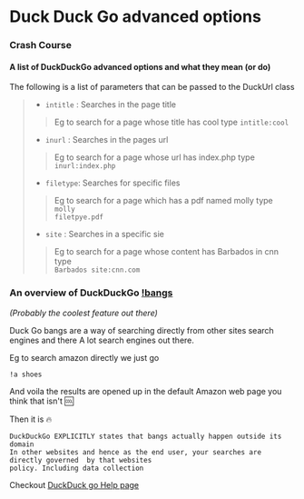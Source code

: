 # Duck Duck Go advanced options
### Crash Course
#### A list of DuckDuckGo advanced options and what they mean (or do)
The following is a list of parameters that can be passed to the DuckUrl class

>- `intitle` : Searches in the page title
>> Eg to search for a page whose title has cool type <code>intitle:cool</code>
>- `inurl` : Searches in the pages url
>> Eg to search for a page whose url  has index.php type <code>inurl:index.php</code>
>- `filetype`: Searches for specific files 
>> Eg to search for a page which has a pdf named molly type <code> molly filetpye.pdf</code>
>- `site` : Searches in a specific sie
>> Eg to search for a page whose content has Barbados in cnn type <code> Barbados site:cnn.com</code>

### An overview of DuckDuckGo [!bangs ](https://api.duckduckgo.com/bang)
*(Probably the coolest feature out there)*

Duck Go bangs are a way of searching directly from other sites search engines and there 
A lot search engines out there. 

Eg to search amazon directly we just go

<code>!a shoes</code>

And voila the results are opened up in the default Amazon web page you think that isn't :cool: 

Then it is :fire: 

```
DuckDuckGo EXPLICITLY states that bangs actually happen outside its domain
In other websites and hence as the end user, your searches are directly governed  by that websites
policy. Including data collection
```


Checkout [DuckDuck go Help page](https://help.duckduckgo.com/duckduckgo-help-pages/results/syntax/)